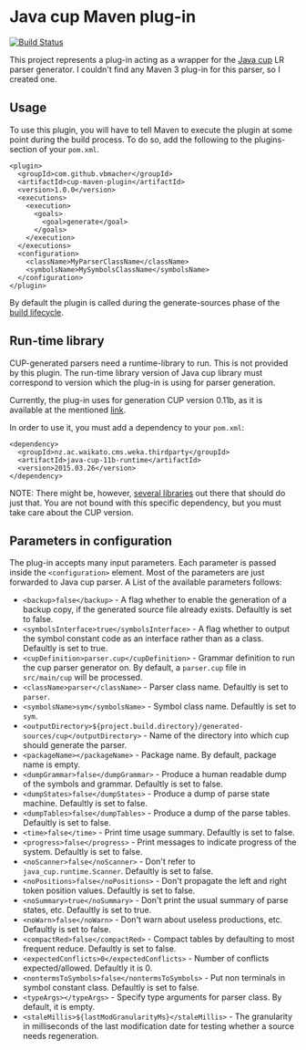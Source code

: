 Java cup Maven plug-in
======================
[![Build Status](https://travis-ci.org/vbmacher/cup-maven-plugin.png)](https://travis-ci.org/vbmacher/cup-maven-plugin)

This project represents a plug-in acting as a wrapper for the [Java cup](http://www2.cs.tum.edu/projects/cup/) LR parser
generator. I couldn't find any Maven 3 plug-in for this parser, so I created one.

Usage
-----
To use this plugin, you will have to tell Maven to execute the plugin at some point during the build process. 
To do so, add the following to the plugins-section of your `pom.xml`.

```
<plugin>
  <groupId>com.github.vbmacher</groupId>
  <artifactId>cup-maven-plugin</artifactId>
  <version>1.0.0</version>
  <executions>
    <execution>
      <goals>
        <goal>generate</goal>
      </goals>
    </execution>
  </executions>
  <configuration>
    <className>MyParserClassName</className>
    <symbolsName>MySymbolsClassName</symbolsName>
  </configuration>
</plugin>
```

By default the plugin is called during the generate-sources phase of the
[build lifecycle](http://maven.apache.org/guides/introduction/introduction-to-the-lifecycle.html).

Run-time library
----------------

CUP-generated parsers need a runtime-library to run. This is not provided by this plugin. The run-time library version
of Java cup library must correspond to version which the plug-in is using for parser generation.

Currently, the plug-in uses for generation CUP version 0.11b, as it is available at the mentioned
[link](http://www2.cs.tum.edu/projects/cup/). 
      
In order to use it, you must add a dependency to your `pom.xml`:
       
```
<dependency>
  <groupId>nz.ac.waikato.cms.weka.thirdparty</groupId>
  <artifactId>java-cup-11b-runtime</artifactId>
  <version>2015.03.26</version>
</dependency>
```

NOTE: There might be, however, [several libraries](https://maven-repository.com/search?q=cup) out there
      that should do just that. You are not bound with this specific dependency, but you must take care about
      the CUP version.

Parameters in configuration
---------------------------

The plug-in accepts many input parameters. Each parameter is passed inside the `<configuration>` element. Most of the parameters are just forwarded to Java cup parser. A List of the available parameters follows:

* `<backup>false</backup>` - A flag whether to enable the generation of a backup copy, if the generated source file already exists. Defaultly is set
  to false.
* `<symbolsInterface>true</symbolsInterface>` - A flag whether to output the symbol constant code as an interface rather than as a class. Defaultly
  is set to true.
* `<cupDefinition>parser.cup</cupDefinition>` - Grammar definition to run the cup parser generator on. By default, a `parser.cup` file in
  `src/main/cup` will be processed.
* `<className>parser</className>` - Parser class name. Defaultly is set to `parser`.
* `<symbolsName>sym</symbolsName>` - Symbol class name. Defaultly is set to `sym`.
* `<outputDirectory>${project.build.directory}/generated-sources/cup</outputDirectory>` - Name of the directory into which cup should generate
   the parser.
* `<packageName></packageName>` - Package name. By default, package name is empty.
* `<dumpGrammar>false</dumpGrammar>` - Produce a human readable dump of the symbols and grammar. Defaultly is set to false.
* `<dumpStates>false</dumpStates>` - Produce a dump of parse state machine. Defaultly is set to false.
* `<dumpTables>false</dumpTables>` - Produce a dump of the parse tables. Defaultly is set to false.
* `<time>false</time>` - Print time usage summary. Defaultly is set to false.
* `<progress>false</progress>` - Print messages to indicate progress of the system. Defaultly is set to false.
* `<noScanner>false</noScanner>` - Don't refer to `java_cup.runtime.Scanner`. Defaultly is set to false.
* `<noPositions>false</noPositions>` - Don't propagate the left and right token position values. Defaultly is set to false.
* `<noSummary>true</noSummary>` - Don't print the usual summary of parse states, etc. Defaultly is set to true.
* `<noWarn>false</noWarn>` - Don't warn about useless productions, etc. Defaultly is set to false.
* `<compactRed>false</compactRed>` - Compact tables by defaulting to most frequent reduce. Defaultly is set to false.
* `<expectedConflicts>0</expectedConflicts>` - Number of conflicts expected/allowed. Defaultly it is 0.
* `<nontermsToSymbols>false</nontermsToSymbols>` - Put non terminals in symbol constant class. Defaultly is set to false.
* `<typeArgs></typeArgs>` - Specify type arguments for parser class. By default, it is empty.
* `<staleMillis>${lastModGranularityMs}</staleMillis>` - The granularity in milliseconds of the last modification date for testing
  whether a source needs regeneration.

